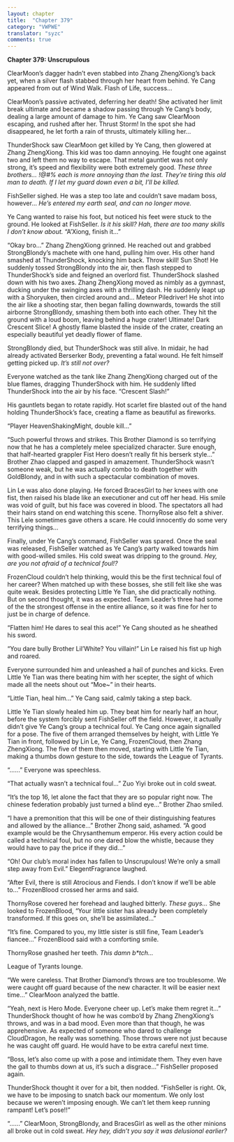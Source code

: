 ```yaml
---
layout: chapter
title:  "Chapter 379"
category: "VWPWE"
translator: "syzc"
comments: true
---
```


**Chapter 379: Unscrupulous**

ClearMoon’s dagger hadn’t even stabbed into Zhang ZhengXiong’s back yet, when a silver flash stabbed through her heart from behind. Ye Cang appeared from out of Wind Walk. Flash of Life, success...

ClearMoon’s passive activated, deferring her death! She activated her limit break ultimate and became a shadow passing through Ye Cang’s body, dealing a large amount of damage to him. Ye Cang saw ClearMoon escaping, and rushed after her. Thrust Storm! In the spot she had disappeared, he let forth a rain of thrusts, ultimately killing her...

ThunderShock saw ClearMoon get killed by Ye Cang, then glowered at Zhang ZhengXiong. This kid was too damn annoying. He fought one against two and left them no way to escape. That metal gauntlet was not only strong, it’s speed and flexibility were both extremely good. *These three brothers… !@#% each is more annoying than the last. They’re tiring this old man to death. If I let my guard down even a bit, I’ll be killed.*

FishSeller sighed. He was a step too late and couldn’t save madam boss, however… *He’s entered my earth seal, and can no longer move.*

Ye Cang wanted to raise his foot, but noticed his feet were stuck to the ground. He looked at FishSeller. *Is it his skill? Hah, there are too many skills I don’t know about.* “A’Xiong, finish it...”

“Okay bro…” Zhang ZhengXiong grinned. He reached out and grabbed StrongBlondy’s machete with one hand, pulling him over. His other hand smashed at ThunderShock, knocking him back. Throw skill! Sun Shot! He suddenly tossed StrongBlondy into the air, then flash stepped to ThunderShock’s side and feigned an overlord fist. ThunderShock slashed down with his two axes. Zhang ZhengXiong moved as nimbly as a gymnast, ducking under the swinging axes with a thrilling dash. He suddenly leapt up with a Shoryuken, then circled around and... Meteor Piledriver! He shot into the air like a shooting star, then began falling downwards, towards the still airborne StrongBlondy, smashing them both into each other. They hit the ground with a loud boom, leaving behind a huge crater! Ultimate! Dark Crescent Slice! A ghostly flame blasted the inside of the crater, creating an especially beautiful yet deadly flower of flame.

StrongBlondy died, but ThunderShock was still alive. In midair, he had already activated Berserker Body, preventing a fatal wound. He felt himself getting picked up. *It’s still not over?*

Everyone watched as the tank like Zhang ZhengXiong charged out of the blue flames, dragging ThunderShock with him. He suddenly lifted ThunderShock into the air by his face. “Crescent Slash!”

His gauntlets began to rotate rapidly. Hot scarlet fire blasted out of the hand holding ThunderShock’s face, creating a flame as beautiful as fireworks.

“Player HeavenShakingMight, double kill...”

“Such powerful throws and strikes. This Brother Diamond is so terrifying now that he has a completely melee specialized character. Sure enough, that half-hearted grappler Fist Hero doesn’t really fit his berserk style...” Brother Zhao clapped and gasped in amazement. ThunderShock wasn’t someone weak, but he was actually combo to death together with GoldBlondy, and in with such a spectacular combination of moves.

Lin Le was also done playing. He forced BracesGirl to her knees with one fist, then raised his blade like an executioner and cut off her head. His smile was void of guilt, but his face was covered in blood. The spectators all had their hairs stand on end watching this scene. ThornyRose also felt a shiver. This Lele sometimes gave others a scare. He could innocently do some very terrifying things...

Finally, under Ye Cang’s command, FishSeller was spared. Once the seal was released, FishSeller watched as Ye Cang’s party walked towards him with good-willed smiles. His cold sweat was dripping to the ground. *Hey, are you not afraid of a technical foul!?*

FrozenCloud couldn’t help thinking, would this be the first technical foul of her career? When matched up with these bosses, she still felt like she was quite weak. Besides protecting Little Ye Tian, she did practically nothing. But on second thought, it was as expected. Team Leader’s three had some of the the strongest offense in the entire alliance, so it was fine for her to just be in charge of defence.

“Flatten him! He dares to seal this ace!” Ye Cang shouted as he sheathed his sword.

“You dare bully Brother Lil’White? You villain!” Lin Le raised his fist up high and roared.

Everyone surrounded him and unleashed a hail of punches and kicks. Even Little Ye Tian was there beating him with her scepter, the sight of which made all the neets shout out “Moe~” in their hearts.

“Little Tian, heal him...” Ye Cang said, calmly taking a step back.

Little Ye Tian slowly healed him up. They beat him for nearly half an hour, before the system forcibly sent FishSeller off the field. However, it actually didn’t give Ye Cang’s group a technical foul. Ye Cang once again signalled for a pose. The five of them arranged themselves by height, with Little Ye Tian in front, followed by Lin Le, Ye Cang, FrozenCloud, then Zhang ZhengXiong. The five of them then moved, starting with Little Ye Tian, making a thumbs down gesture to the side, towards the League of Tyrants.

“......” Everyone was speechless.

“That actually wasn’t a technical foul...” Zuo Yiyi broke out in cold sweat.

“It’s the top 16, let alone the fact that they are so popular right now. The chinese federation probably just turned a blind eye...” Brother Zhao smiled.

“I have a premonition that this will be one of their distinguishing features and allowed by the alliance...” Brother Zhong said, ashamed. “A good example would be the Chrysanthemum emperor. His every action could be called a technical foul, but no one dared blow the whistle, because they would have to pay the price if they did...”

“Oh! Our club’s moral index has fallen to Unscrupulous! We’re only a small step away from Evil.” ElegentFragrance laughed.

“After Evil, there is still Atrocious and Fiends. I don’t know if we’ll be able to...” FrozenBlood crossed her arms and said.

ThornyRose covered her forehead and laughed bitterly. *These guys...* She looked to FrozenBlood, “Your little sister has already been completely transformed. If this goes on, she’ll be assimilated...”

“It’s fine. Compared to you, my little sister is still fine, Team Leader’s fiancee...” FrozenBlood said with a comforting smile.

ThornyRose gnashed her teeth. *This damn b\*tch...*

League of Tyrants lounge.

“We were careless. That Brother Diamond’s throws are too troublesome. We were caught off guard because of the new character. It will be easier next time...” ClearMoon analyzed the battle.

“Yeah, next is Hero Mode. Everyone cheer up. Let’s make them regret it...” ThunderShock thought of how he was combo’d by Zhang ZhengXiong’s throws, and was in a bad mood. Even more than that though, he was apprehensive. As expected of someone who dared to challenge CloudDragon, he really was something. Those throws were not just because he was caught off guard. He would have to be extra careful next time.

“Boss, let’s also come up with a pose and intimidate them. They even have the gall to thumbs down at us, it’s such a disgrace...” FishSeller proposed again.

ThunderShock thought it over for a bit, then nodded. “FishSeller is right. Ok, we have to be imposing to snatch back our momentum. We only lost because we weren’t imposing enough. We can’t let them keep running rampant! Let’s pose!!”

“......” ClearMoon, StrongBlondy, and BracesGirl as well as the other minions all broke out in cold sweat. *Hey hey, didn’t you say it was delusional earlier?*
